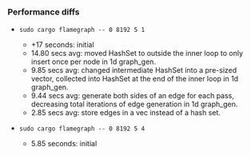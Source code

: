 ### Performance diffs

- `sudo cargo flamegraph -- 0 8192 5 1`

  - +17 seconds: initial
  - 14.80 secs avg: moved HashSet to outside the inner loop to only insert once per node in 1d graph_gen.
  - 9.85 secs avg: changed intermediate HashSet into a pre-sized vector, collected into HashSet at the end of the inner loop in 1d graph_gen.
  - 9.44 secs avg: generate both sides of an edge for each pass, decreasing total iterations of edge generation in 1d graph_gen.
  - 2.85 secs avg: store edges in a vec instead of a hash set.

- `sudo cargo flamegraph -- 0 8192 5 4`
  - 5.85 seconds: initial
